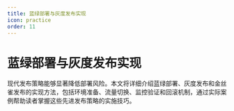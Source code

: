 ```yaml
---
title: 蓝绿部署与灰度发布实现
icon: practice
order: 11
---
```


# 蓝绿部署与灰度发布实现

现代发布策略能够显著降低部署风险。本文将详细介绍蓝绿部署、灰度发布和金丝雀发布的实现方法，包括环境准备、流量切换、监控验证和回滚机制，通过实际案例帮助读者掌握这些先进发布策略的实施技巧。
